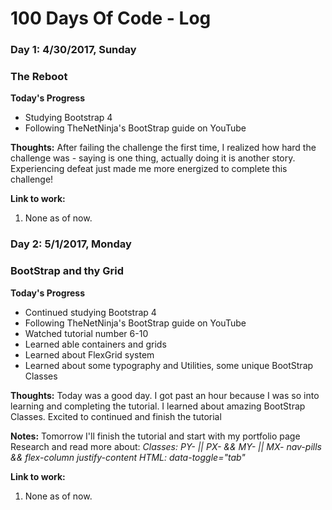 # 100 Days Of Code - Log

### Day 1: 4/30/2017, Sunday
### The Reboot

**Today's Progress**
 - Studying Bootstrap 4
 - Following TheNetNinja's BootStrap guide on YouTube

**Thoughts:**
  After failing the challenge the first time, I realized how hard the challenge was - saying is one thing,
  actually doing it is another story. Experiencing defeat just made me more energized to complete this
  challenge!

**Link to work:**
1. None as of now.


### Day 2: 5/1/2017, Monday
### BootStrap and thy Grid

**Today's Progress**
 - Continued studying Bootstrap 4
 - Following TheNetNinja's BootStrap guide on YouTube
 - Watched tutorial number 6-10
 - Learned able containers and grids
 - Learned about FlexGrid system
 - Learned about some typography and Utilities, some unique BootStrap Classes

**Thoughts:**
  Today was a good day. I got past an hour because I was so into learning and completing the tutorial.
  I learned about amazing BootStrap Classes. Excited to continued and finish the tutorial

**Notes:**
  Tomorrow I'll finish the tutorial and start with my portfolio page
  Research and read more about:
    *Classes:
      PY-<NUMBER> || PX-<NUMBER> && MY-<NUMBER> || MX-<NUMBER>
      nav-pills && flex-column
      justify-content
      HTML: data-toggle="tab"*

**Link to work:**
1. None as of now.
